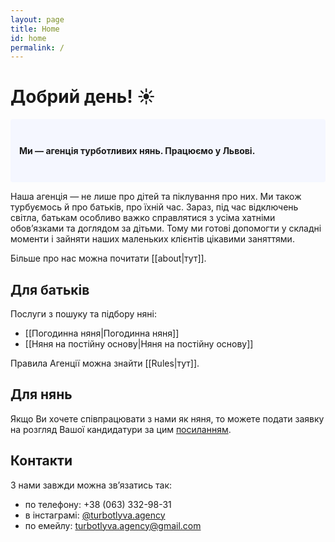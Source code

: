 ```yaml
---
layout: page
title: Home
id: home
permalink: /
---
```


# Добрий день! ☀️ 

<p style="padding: 3em 1em; background: #f5f7ff; border-radius: 4px;">
  <b>Ми — агенція турботливих нянь. Працюємо у Львові.</b> 
  
  Наша агенція — не лише про дітей та піклування про них. Ми також турбуємось й про батьків, про їхній час. Зараз, під час відключень світла, батькам особливо важко справлятися з усіма хатніми обов’язками та доглядом за дітьми. Тому ми готові допомогти у складні моменти і зайняти наших маленьких клієнтів цікавими заняттями.
  
  Більше про нас можна почитати [[about|тут]]. 
</p>

## Для батьків 

Послуги з пошуку та підбору няні:
- [[Погодинна няня|Погодинна няня]]
- [[Няня на постійну основу|Няня на постійну основу]]

Правила Агенції можна знайти [[Rules|тут]].
## Для нянь

Якщо Ви хочете співпрацювати з нами як няня, то можете подати заявку на розгляд Вашої кандидатури за цим [посиланням](https://docs.google.com/forms/d/1voS_bbQdIlSYblJ-mQ7svLj_PKr6b9o8ErTby2uRNmk/viewform?fbclid=PAZXh0bgNhZW0CMTEAAaY3BDP3AmwGJTyLiHw-0oidTFn6uzyt3-h_jQe2NaLxeRLtn528_BNh3qQ_aem_WsmAOhr-c3yNksW-zReDUg&edit_requested=true).

## Контакти

З нами завжди можна звʼязатись так:
- по телефону: +38 (063) 332-98-31
- в інстаграмі: [@turbotlyva.agency](https://www.instagram.com/turbotlyva.agency/)
- по емейлу: turbotlyva.agency@gmail.com


<style>
  .wrapper {
    max-width: 46em;
  }
</style>
